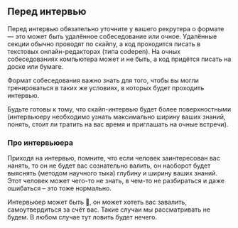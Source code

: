 ## Перед интервью

Перед интервью обязательно уточните у вашего рекрутера о формате — это может быть удалённое собеседование или очное. Удалённые секции обычно проводят по скайпу, а код проходится писать в текстовых онлайн-редакторах (типа codepen). На очных собеседованиях компьютера может и не быть, а код придётся писать на доске или бумаге.

Формат собеседования важно знать для того, чтобы вы могли тренироваться в таких же условиях, в которых будет проходить интервью.

Будьте готовы к тому, что скайп-интервью будет более поверхностными (интервьюеру необходимо узнать максимально ширину ваших знаний, понять, стоит ли тратить на вас время и приглашать на очные встречи).

### Про интервьюера

Приходя на интервью, помните, что если человек заинтересован вас нанять, то он не будет вас сознательно валить, он наоборот будет выяснять (методом научного тыка) глубину и ширину ваших знаний. Этот человек может чего-то не знать, в чем-то не разбираться и даже ошибаться – это тоже нормально.

Интервьюер может быть 💩, он может хотеть вас завалить, самоутвердиться за счёт вас. Такие случаи мы рассматривать не будем. В любом случае тут ловить будет нечего.
